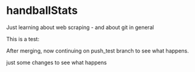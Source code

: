 # handballStats
Just learning about web scraping - and about git in general

This is a test:

After merging, now continuing on push_test branch to see what happens.

just some changes to see what happens
